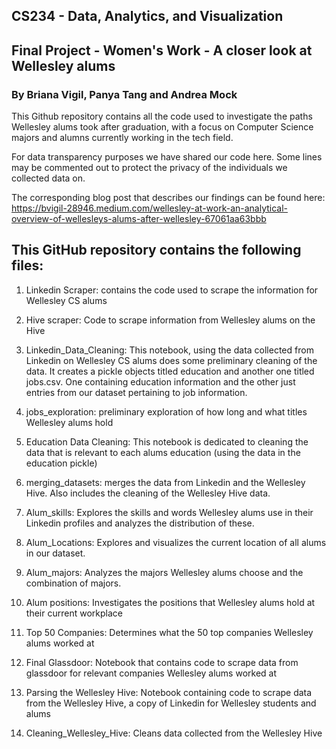 ## CS234 - Data, Analytics, and Visualization

## Final Project - Women's Work - A closer look at Wellesley alums

### By Briana Vigil, Panya Tang and Andrea Mock

This Github repository contains all the code used to investigate the paths Wellesley alums took after graduation, with a focus on Computer Science 
majors and alumns currently working in the tech field. 

For data transparency purposes we have shared our code here. Some lines may be commented out to protect the privacy of the individuals we collected data on.

The corresponding blog post that describes our findings can be found here: 
https://bvigil-28946.medium.com/wellesley-at-work-an-analytical-overview-of-wellesleys-alums-after-wellesley-67061aa63bbb 

## This GitHub repository contains the following files: 

1.	Linkedin Scraper: contains the code used to scrape the information for Wellesley CS alums

2.	Hive scraper: Code to scrape information from Wellesley alums on the Hive

3.	Linkedin_Data_Cleaning: This notebook, using the data collected from Linkedin on Wellesley CS alums does some preliminary cleaning of the data. It creates a pickle objects titled education and another one titled jobs.csv. One containing education information and the other just entries from our dataset pertaining to job information. 

4.	jobs_exploration: preliminary exploration of how long and what titles Wellesley alums hold 

5.	Education Data Cleaning: This notebook is dedicated to cleaning the data that is relevant to each alums education (using the data in the education pickle)

6.	merging_datasets: merges the data from Linkedin and the Wellesley Hive. Also includes the cleaning of the Wellesley Hive data.

7.	Alum_skills: Explores the skills and words Wellesley alums use in their Linkedin profiles and analyzes the distribution of these. 

8.	Alum_Locations: Explores and visualizes the current location of all alums in our dataset.

9.	Alum_majors: Analyzes the majors Wellesley alums choose and the combination of majors.

10. Alum positions: Investigates the positions that Wellesley alums hold at their current workplace

11. Top 50 Companies: Determines what the 50 top companies Wellesley alums worked at 

12. Final Glassdoor: Notebook that contains code to scrape data from glassdoor for relevant companies Wellesley alums worked at

13. Parsing the Wellesley Hive: Notebook containing code to scrape data from the Wellesley Hive, a copy of Linkedin for Wellesley students and alums

14. Cleaning_Wellesley_Hive: Cleans data collected from the Wellesley Hive

